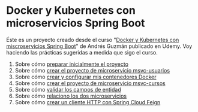 # Docker y Kubernetes con microservicios Spring Boot

Éste es un proyecto creado desde el curso "[Docker y Kubernetes con miscroservicios Spring Boot](https://www.udemy.com/course/guia-completa-de-docker-kubernetes-con-spring-boot/)" de Andrés Guzmán publicado en Udemy. 
Voy haciendo las prácticas sugeridas a medida que sigo el curso. 

1. Sobre cómo [preparar inicialmente el proyecto](01_starting_project.md)
2. Sobre cómo [crear el proyecto de microservicio msvc-usuarios](02_msvc-usuarios.md)
3. Sobre cómo [crear y configurar mis contenedores Docker](03_docker.md)
4. Sobre cómo [crear el proyecto de microservicio msvc-cursos](04_msvc-cursos.md)
5. Sobre cómo [validar los campos de entidad](05_validation.md)
6. Sobre cómo [relaciono los dos microservicios](06_relacionar_los_microservicios.md)
7. Sobre cómo [crear un cliente HTTP con Spring Cloud Feign](07_cliente_http_SpringCloudFeign.md)
